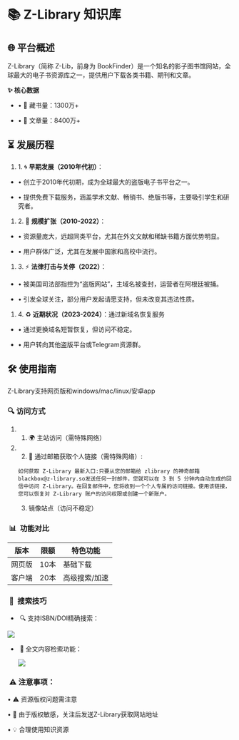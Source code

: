 # 📚 Z-Library 知识库

## 🌐 平台概述 

Z-Library（简称 Z-Lib，前身为 BookFinder）是一个知名的影子图书馆网站，全球最大的电子书资源库之一，提供用户下载各类书籍、期刊和文章。

**✨ 核心数据**

- • 📖 藏书量：1300万+
    
- • 📄 文章量：8400万+
    

## ⏳ 发展历程 

1. 1. 🌀 **早期发展（2010年代初）**：
    

- • 创立于2010年代初期，成为全球最大的盗版电子书平台之一。
    
- • 提供免费下载服务，涵盖学术文献、畅销书、绝版书等，主要吸引学生和研究者。
    

1. 2. 🚀 **规模扩张（2010-2022）**：
    

- • 资源量庞大，远超同类平台，尤其在外文文献和稀缺书籍方面优势明显。
    
- • 用户群体广泛，尤其在发展中国家和高校中流行。
    

1. 3. ⚡ **法律打击与关停（2022）**：
    

- • 被美国司法部指控为“盗版网站”，主域名被查封，运营者在阿根廷被捕。
    
- • 引发全球关注，部分用户发起请愿支持，但未改变其违法性质。
    

1. 4. ♻️ **近期状况（2023-2024）**：通过新域名恢复服务
    

- • 通过更换域名短暂恢复，但访问不稳定。
    
- • 用户转向其他盗版平台或Telegram资源群。 
    

## 🛠️ 使用指南 

Z-Library支持网页版和windows/mac/linux/安卓app

### 🔍 访问方式

1. 1. 🌍 主站访问（需特殊网络）
    
2. 2. 📧 通过邮箱获取个人链接（需特殊网络）:
    
    `如何获取 Z-Library 最新入口:只要从您的邮箱给 zlibrary 的神奇邮箱blackbox@z-library.so发送任何一封邮件，您就可以在 3 到 5 分钟内自动生成的回信中访问 Z-Library。在回复邮件中，您将收到一个个人专属的访问链接。使用该链接，您可以恢复对 Z-Library 账户的访问权限或创建一个新账户。`
    
    3. 镜像站点（访问不稳定）
    

###  📊  功能对比

|版本|限额|特色功能|
|---|---|---|
|网页版|10本|基础下载|
|客户端|20本|高级搜索/加速|

###  🔎  搜索技巧

-  🔍 支持ISBN/DOI精确搜索：
    

![](https://mmbiz.qpic.cn/sz_mmbiz_png/6QpicsGa5gqT1NichYJt3bRibWR65tlcCibtVB80XasFmrPE0R7cgiatqLhMIl5pzTBkCfVATTZvDIKGxPWK4pQfppg/640?wx_fmt=png&from=appmsg)

-  📖 全文内容检索功能：
    
    ![](https://mmbiz.qpic.cn/sz_mmbiz_png/6QpicsGa5gqT1NichYJt3bRibWR65tlcCibtvtRwpV6mia3GEW43Vg0XL61JPBwGMfqs2uzTRg8UHFZMYYsPTBog7dg/640?wx_fmt=png&from=appmsg)
    

###  ⚠️ 注意事项：

• ⚠️ 资源版权问题需注意

• 🔔 由于版权敏感，关注后发送Z-Library获取网站地址

• 💡 合理使用知识资源